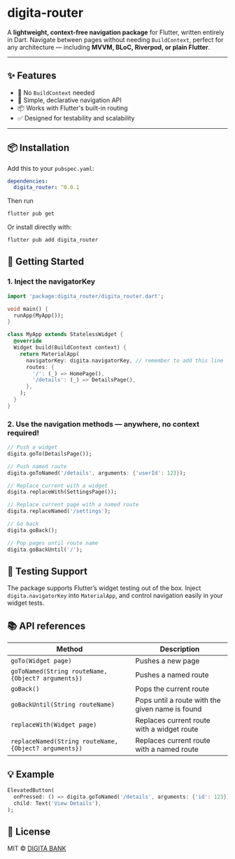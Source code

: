# digita-router

A **lightweight, context-free navigation package** for Flutter, written entirely in Dart. Navigate between pages without needing `BuildContext`, perfect for any architecture — including **MVVM, BLoC, Riverpod, or plain Flutter**.

---

## ✨ Features

- 🚫 No `BuildContext` needed
- 🔁 Simple, declarative navigation API
- 📦 Works with Flutter's built-in routing
- ✅ Designed for testability and scalability

---

## 📦 Installation

Add this to your `pubspec.yaml`:

```yaml
dependencies:
  digita_router: ^0.0.1
```

Then run

```bash
flutter pub get
```

Or install directly with:

```bash
flutter pub add digita_router
```

## 🚀 Getting Started

### 1. Inject the navigatorKey

```dart
import 'package:digita_router/digita_router.dart';

void main() {
  runApp(MyApp());
}

class MyApp extends StatelessWidget {
  @override
  Widget build(BuildContext context) {
    return MaterialApp(
      navigatorKey: digita.navigatorKey, // remember to add this line
      routes: {
        '/': (_) => HomePage(),
        '/details': (_) => DetailsPage(),
      },
    );
  }
}
```

### 2. Use the navigation methods — anywhere, no context required!

```dart
// Push a widget
digita.goTo(DetailsPage());

// Push named route
digita.goToNamed('/details', arguments: {'userId': 123});

// Replace current with a widget
digita.replaceWith(SettingsPage());

// Replace current page with a named route
digita.replaceNamed('/settings');

// Go back
digita.goBack();

// Pop pages until route name
digita.goBackUntil('/');
```

## 🧪 Testing Support

The package supports Flutter’s widget testing out of the box. Inject `digita.navigatorKey` into `MaterialApp`, and control navigation easily in your widget tests.

## 📚 API references

| Method                                                | Description                                     |
| ----------------------------------------------------- | ----------------------------------------------- |
| `goTo(Widget page)`                                   | Pushes a new page                               |
| `goToNamed(String routeName, {Object? arguments})`    | Pushes a named route                            |
| `goBack()`                                            | Pops the current route                          |
| `goBackUntil(String routeName)`                       | Pops until a route with the given name is found |
| `replaceWith(Widget page)`                            | Replaces current route with a widget route      |
| `replaceNamed(String routeName, {Object? arguments})` | Replaces current route with a named route       |

## 💡 Example

```dart
ElevatedButton(
  onPressed: () => digita.goToNamed('/details', arguments: {'id': 123}),
  child: Text('View Details'),
);
```

## 📄 License

MIT © [DIGITA BANK](https://digitabank.com)
